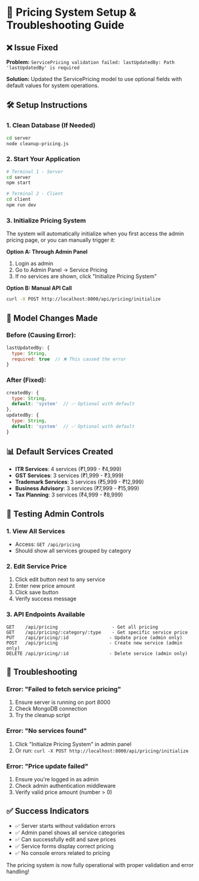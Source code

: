 # 🚀 Pricing System Setup & Troubleshooting Guide

## ❌ Issue Fixed
**Problem:** `ServicePricing validation failed: lastUpdatedBy: Path 'lastUpdatedBy' is required`

**Solution:** Updated the ServicePricing model to use optional fields with default values for system operations.

## 🛠️ Setup Instructions

### 1. Clean Database (If Needed)
```bash
cd server
node cleanup-pricing.js
```

### 2. Start Your Application
```bash
# Terminal 1 - Server
cd server
npm start

# Terminal 2 - Client  
cd client
npm run dev
```

### 3. Initialize Pricing System
The system will automatically initialize when you first access the admin pricing page, or you can manually trigger it:

**Option A: Through Admin Panel**
1. Login as admin
2. Go to Admin Panel → Service Pricing
3. If no services are shown, click "Initialize Pricing System"

**Option B: Manual API Call**
```bash
curl -X POST http://localhost:8000/api/pricing/initialize
```

## 🔧 Model Changes Made

### Before (Causing Error):
```javascript
lastUpdatedBy: {
  type: String,
  required: true  // ❌ This caused the error
}
```

### After (Fixed):
```javascript
createdBy: {
  type: String,
  default: 'system'  // ✅ Optional with default
},
updatedBy: {
  type: String, 
  default: 'system'  // ✅ Optional with default
}
```

## 📊 Default Services Created
- **ITR Services**: 4 services (₹1,999 - ₹4,999)
- **GST Services**: 3 services (₹1,999 - ₹3,999)  
- **Trademark Services**: 3 services (₹5,999 - ₹12,999)
- **Business Advisory**: 3 services (₹7,999 - ₹15,999)
- **Tax Planning**: 3 services (₹4,999 - ₹8,999)

## 🎯 Testing Admin Controls

### 1. View All Services
- Access: `GET /api/pricing`
- Should show all services grouped by category

### 2. Edit Service Price  
1. Click edit button next to any service
2. Enter new price amount
3. Click save button
4. Verify success message

### 3. API Endpoints Available
```
GET    /api/pricing                    - Get all pricing
GET    /api/pricing/:category/:type    - Get specific service price
PUT    /api/pricing/:id               - Update price (admin only)
POST   /api/pricing                   - Create new service (admin only)
DELETE /api/pricing/:id               - Delete service (admin only)
```

## 🐛 Troubleshooting

### Error: "Failed to fetch service pricing"
1. Ensure server is running on port 8000
2. Check MongoDB connection
3. Try the cleanup script

### Error: "No services found"
1. Click "Initialize Pricing System" in admin panel
2. Or run: `curl -X POST http://localhost:8000/api/pricing/initialize`

### Error: "Price update failed"  
1. Ensure you're logged in as admin
2. Check admin authentication middleware
3. Verify valid price amount (number > 0)

## ✅ Success Indicators
- ✅ Server starts without validation errors
- ✅ Admin panel shows all service categories  
- ✅ Can successfully edit and save prices
- ✅ Service forms display correct pricing
- ✅ No console errors related to pricing

The pricing system is now fully operational with proper validation and error handling!